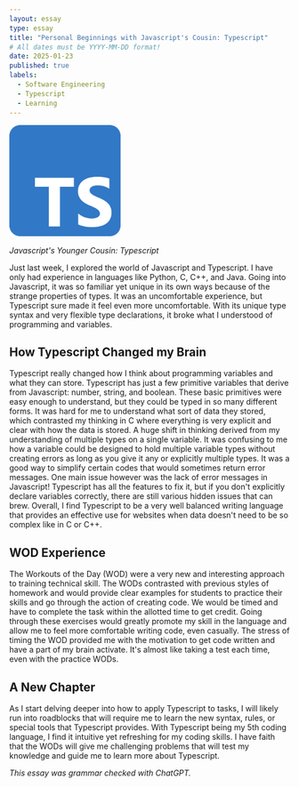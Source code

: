 ```yaml
---
layout: essay
type: essay
title: "Personal Beginnings with Javascript's Cousin: Typescript"
# All dates must be YYYY-MM-DD format!
date: 2025-01-23
published: true
labels:
  - Software Engineering
  - Typescript
  - Learning
---
```


<img width="200px" class="rounded float-start pe-4" src="../img/typescript-logo.png">

*Javascript's Younger Cousin: Typescript*

Just last week, I explored the world of Javascript and Typescript. I have only had experience in languages like Python, C, C++, and Java. Going into Javascript, it was so familiar yet unique in its own ways because of the strange properties of types. It was an uncomfortable experience, but Typescript sure made it feel even more uncomfortable. With its unique type syntax and very flexible type declarations, it broke what I understood of programming and variables.

## How Typescript Changed my Brain

Typescript really changed how I think about programming variables and what they can store. Typescript has just a few primitive variables that derive from Javascript: number, string, and boolean. These basic primitives were easy enough to understand, but they could be typed in so many different forms. It was hard for me to understand what sort of data they stored, which contrasted my thinking in C where everything is very explicit and clear with how the data is stored. A huge shift in thinking derived from my understanding of multiple types on a single variable. It was confusing to me how a variable could be designed to hold multiple variable types without creating errors as long as you give it any or explicitly multiple types. It was a good way to simplify certain codes that would sometimes return error messages. One main issue however was the lack of error messages in Javascript! Typescript has all the features to fix it, but if you don't explicitly declare variables correctly, there are still various hidden issues that can brew. Overall, I find Typescript to be a very well balanced writing language that provides an effective use for websites when data doesn't need to be so complex like in C or C++.

## WOD Experience

The Workouts of the Day (WOD) were a very new and interesting approach to training technical skill. The WODs contrasted with previous styles of homework and would provide clear examples for students to practice their skills and go through the action of creating code. We would be timed and have to complete the task within the allotted time to get credit. Going through these exercises would greatly promote my skill in the language and allow me to feel more comfortable writing code, even casually. The stress of timing the WOD provided me with the motivation to get code written and have a part of my brain activate. It's almost like taking a test each time, even with the practice WODs.

## A New Chapter

As I start delving deeper into how to apply Typescript to tasks, I will likely run into roadblocks that will require me to learn the new syntax, rules, or special tools that Typescript provides. With Typescript being my 5th coding language, I find it intuitive yet refreshing for my coding skills. I have faith that the WODs will give me challenging problems that will test my knowledge and guide me to learn more about Typescript.

*This essay was grammar checked with ChatGPT.*
